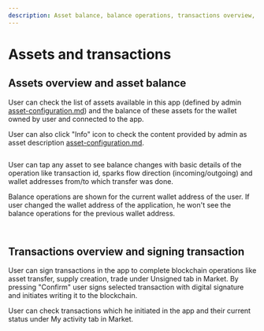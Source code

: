 ```yaml
---
description: Asset balance, balance operations, transactions overview, signing transactions
---
```


# Assets and transactions

## Assets overview and asset balance

User can check the list of assets available in this app (defined by admin [asset-configuration.md](../admin-user-guide/app-configuration/asset-configuration.md "mention")) and the balance of these assets for the wallet owned by user and connected to the app.

User can also click "Info" icon to check the content provided by admin as asset description [asset-configuration.md](../admin-user-guide/app-configuration/asset-configuration.md "mention").

<figure><img src="../.gitbook/assets/MicrosoftTeams-image (17).png" alt=""><figcaption></figcaption></figure>

User can tap any asset to see balance changes with basic details of the operation like transaction id, sparks flow direction (incoming/outgoing) and wallet addresses from/to which transfer was done.&#x20;

Balance operations are shown for the current wallet address of the user. If user changed the wallet address of the application, he won't see the balance operations for the previous wallet address.

<div>

<figure><img src="../.gitbook/assets/MicrosoftTeams-image (18).png" alt=""><figcaption></figcaption></figure>

 

<figure><img src="../.gitbook/assets/MicrosoftTeams-image (19).png" alt=""><figcaption></figcaption></figure>

</div>

## Transactions overview and signing transaction

User can sign transactions in the app to complete blockchain operations like asset transfer, supply creation, trade under Unsigned tab in Market. By pressing "Confirm" user signs selected transaction with digital signature and initiates writing it to the blockchain.

User can check transactions which he initiated in the app and their current status under My activity tab in Market.

<div>

<figure><img src="../.gitbook/assets/MicrosoftTeams-image (22).png" alt=""><figcaption></figcaption></figure>

 

<figure><img src="../.gitbook/assets/MicrosoftTeams-image (20).png" alt=""><figcaption></figcaption></figure>

</div>
